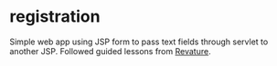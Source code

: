 # registration

Simple web app using JSP form to pass text fields through servlet to another JSP. Followed guided lessons from [Revature](https://revature.com/learn-to-code/).

